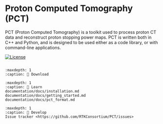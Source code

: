 ﻿Proton Computed Tomography (PCT)
================================

PCT (Proton Computed Tomography) is a toolkit used to process proton CT data and reconstruct proton stopping power maps. PCT is written both in C++ and Python, and is designed to be used either as a code library, or with command-line applications.

<!-- [![GitHub release](https://img.shields.io/github/release/RTKConsortium/RTK.svg)](https://github.com/RTKConsortium/RTK/releases/latest)
[![PyPI](https://img.shields.io/pypi/v/itk-rtk.svg)](https://pypi.python.org/pypi/itk-rtk) -->
[![License](https://img.shields.io/badge/License-Apache%202.0-blue.svg)](https://github.com/RTKConsortium/PCT/blob/main/LICENSE)

```{toctree}
```

```{toctree}
:maxdepth: 1
:caption: 💾 Download
```

```{toctree}
:maxdepth: 1
:caption: 📖 Learn
documentation/docs/installation.md
documentation/docs/getting_started.md
documentation/docs/pct_format.md
```

```{toctree}
:maxdepth: 1
:caption: 🔨 Develop
Issue tracker <https://github.com/RTKConsortium/PCT/issues>

```

